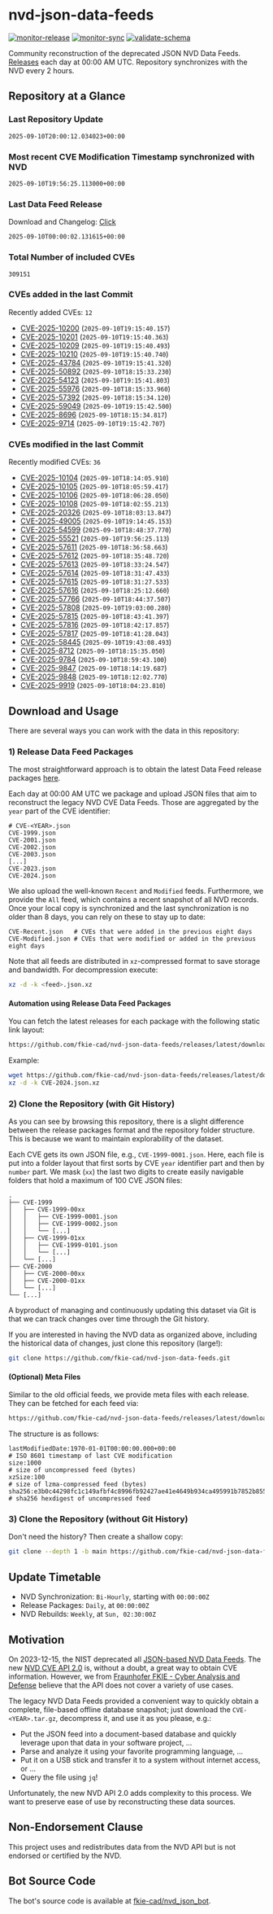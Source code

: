 # nvd-json-data-feeds

[![monitor-release](https://github.com/fkie-cad/nvd-json-data-feeds/actions/workflows/monitor_release.yml/badge.svg)](https://github.com/fkie-cad/nvd-json-data-feeds/actions/workflows/monitor_release.yml)
[![monitor-sync](https://github.com/fkie-cad/nvd-json-data-feeds/actions/workflows/monitor_sync.yml/badge.svg)](https://github.com/fkie-cad/nvd-json-data-feeds/actions/workflows/monitor_sync.yml)
[![validate-schema](https://github.com/fkie-cad/nvd-json-data-feeds/actions/workflows/validate_schema.yml/badge.svg)](https://github.com/fkie-cad/nvd-json-data-feeds/actions/workflows/validate_schema.yml)

Community reconstruction of the deprecated JSON NVD Data Feeds.
[Releases](https://github.com/fkie-cad/nvd-json-data-feeds/releases/latest) each day at 00:00 AM UTC.
Repository synchronizes with the NVD every 2 hours.

## Repository at a Glance

### Last Repository Update

```plain
2025-09-10T20:00:12.034023+00:00
```

### Most recent CVE Modification Timestamp synchronized with NVD

```plain
2025-09-10T19:56:25.113000+00:00
```

### Last Data Feed Release

Download and Changelog: [Click](https://github.com/fkie-cad/nvd-json-data-feeds/releases/latest)

```plain
2025-09-10T00:00:02.131615+00:00
```

### Total Number of included CVEs

```plain
309151
```

### CVEs added in the last Commit

Recently added CVEs: `12`

- [CVE-2025-10200](CVE-2025/CVE-2025-102xx/CVE-2025-10200.json) (`2025-09-10T19:15:40.157`)
- [CVE-2025-10201](CVE-2025/CVE-2025-102xx/CVE-2025-10201.json) (`2025-09-10T19:15:40.363`)
- [CVE-2025-10209](CVE-2025/CVE-2025-102xx/CVE-2025-10209.json) (`2025-09-10T19:15:40.493`)
- [CVE-2025-10210](CVE-2025/CVE-2025-102xx/CVE-2025-10210.json) (`2025-09-10T19:15:40.740`)
- [CVE-2025-43784](CVE-2025/CVE-2025-437xx/CVE-2025-43784.json) (`2025-09-10T19:15:41.320`)
- [CVE-2025-50892](CVE-2025/CVE-2025-508xx/CVE-2025-50892.json) (`2025-09-10T18:15:33.230`)
- [CVE-2025-54123](CVE-2025/CVE-2025-541xx/CVE-2025-54123.json) (`2025-09-10T19:15:41.803`)
- [CVE-2025-55976](CVE-2025/CVE-2025-559xx/CVE-2025-55976.json) (`2025-09-10T18:15:33.960`)
- [CVE-2025-57392](CVE-2025/CVE-2025-573xx/CVE-2025-57392.json) (`2025-09-10T18:15:34.120`)
- [CVE-2025-59049](CVE-2025/CVE-2025-590xx/CVE-2025-59049.json) (`2025-09-10T19:15:42.500`)
- [CVE-2025-8696](CVE-2025/CVE-2025-86xx/CVE-2025-8696.json) (`2025-09-10T18:15:34.817`)
- [CVE-2025-9714](CVE-2025/CVE-2025-97xx/CVE-2025-9714.json) (`2025-09-10T19:15:42.707`)


### CVEs modified in the last Commit

Recently modified CVEs: `36`

- [CVE-2025-10104](CVE-2025/CVE-2025-101xx/CVE-2025-10104.json) (`2025-09-10T18:14:05.910`)
- [CVE-2025-10105](CVE-2025/CVE-2025-101xx/CVE-2025-10105.json) (`2025-09-10T18:05:59.417`)
- [CVE-2025-10106](CVE-2025/CVE-2025-101xx/CVE-2025-10106.json) (`2025-09-10T18:06:28.050`)
- [CVE-2025-10108](CVE-2025/CVE-2025-101xx/CVE-2025-10108.json) (`2025-09-10T18:02:55.213`)
- [CVE-2025-20326](CVE-2025/CVE-2025-203xx/CVE-2025-20326.json) (`2025-09-10T18:03:13.847`)
- [CVE-2025-49005](CVE-2025/CVE-2025-490xx/CVE-2025-49005.json) (`2025-09-10T19:14:45.153`)
- [CVE-2025-54599](CVE-2025/CVE-2025-545xx/CVE-2025-54599.json) (`2025-09-10T18:48:37.770`)
- [CVE-2025-55521](CVE-2025/CVE-2025-555xx/CVE-2025-55521.json) (`2025-09-10T19:56:25.113`)
- [CVE-2025-57611](CVE-2025/CVE-2025-576xx/CVE-2025-57611.json) (`2025-09-10T18:36:58.663`)
- [CVE-2025-57612](CVE-2025/CVE-2025-576xx/CVE-2025-57612.json) (`2025-09-10T18:35:48.720`)
- [CVE-2025-57613](CVE-2025/CVE-2025-576xx/CVE-2025-57613.json) (`2025-09-10T18:33:24.547`)
- [CVE-2025-57614](CVE-2025/CVE-2025-576xx/CVE-2025-57614.json) (`2025-09-10T18:31:47.433`)
- [CVE-2025-57615](CVE-2025/CVE-2025-576xx/CVE-2025-57615.json) (`2025-09-10T18:31:27.533`)
- [CVE-2025-57616](CVE-2025/CVE-2025-576xx/CVE-2025-57616.json) (`2025-09-10T18:25:12.660`)
- [CVE-2025-57766](CVE-2025/CVE-2025-577xx/CVE-2025-57766.json) (`2025-09-10T18:44:37.507`)
- [CVE-2025-57808](CVE-2025/CVE-2025-578xx/CVE-2025-57808.json) (`2025-09-10T19:03:00.280`)
- [CVE-2025-57815](CVE-2025/CVE-2025-578xx/CVE-2025-57815.json) (`2025-09-10T18:43:41.397`)
- [CVE-2025-57816](CVE-2025/CVE-2025-578xx/CVE-2025-57816.json) (`2025-09-10T18:42:17.857`)
- [CVE-2025-57817](CVE-2025/CVE-2025-578xx/CVE-2025-57817.json) (`2025-09-10T18:41:28.043`)
- [CVE-2025-58445](CVE-2025/CVE-2025-584xx/CVE-2025-58445.json) (`2025-09-10T19:43:08.493`)
- [CVE-2025-8712](CVE-2025/CVE-2025-87xx/CVE-2025-8712.json) (`2025-09-10T18:15:35.050`)
- [CVE-2025-9784](CVE-2025/CVE-2025-97xx/CVE-2025-9784.json) (`2025-09-10T18:59:43.100`)
- [CVE-2025-9847](CVE-2025/CVE-2025-98xx/CVE-2025-9847.json) (`2025-09-10T18:14:19.687`)
- [CVE-2025-9848](CVE-2025/CVE-2025-98xx/CVE-2025-9848.json) (`2025-09-10T18:12:02.770`)
- [CVE-2025-9919](CVE-2025/CVE-2025-99xx/CVE-2025-9919.json) (`2025-09-10T18:04:23.810`)


## Download and Usage

There are several ways you can work with the data in this repository:

### 1) Release Data Feed Packages

The most straightforward approach is to obtain the latest Data Feed release packages [here](https://github.com/fkie-cad/nvd-json-data-feeds/releases/latest).

Each day at 00:00 AM UTC we package and upload JSON files that aim to reconstruct the legacy NVD CVE Data Feeds.
Those are aggregated by the `year` part of the CVE identifier:

```
# CVE-<YEAR>.json
CVE-1999.json
CVE-2001.json
CVE-2002.json
CVE-2003.json
[...]
CVE-2023.json
CVE-2024.json
```

We also upload the well-known `Recent` and `Modified` feeds.
Furthermore, we provide the `All` feed, which contains a recent snapshot of all NVD records.
Once your local copy is synchronized and the last synchronization is no older than 8 days, you can rely on these to stay up to date:

```plain
CVE-Recent.json   # CVEs that were added in the previous eight days
CVE-Modified.json # CVEs that were modified or added in the previous eight days
```

Note that all feeds are distributed in `xz`-compressed format to save storage and bandwidth.
For decompression execute:

```sh
xz -d -k <feed>.json.xz
```

#### Automation using Release Data Feed Packages

You can fetch the latest releases for each package with the following static link layout:

```sh
https://github.com/fkie-cad/nvd-json-data-feeds/releases/latest/download/CVE-<YEAR>.json.xz
```

Example:

```sh
wget https://github.com/fkie-cad/nvd-json-data-feeds/releases/latest/download/CVE-2024.json.xz
xz -d -k CVE-2024.json.xz
```

### 2) Clone the Repository (with Git History)

As you can see by browsing this repository, there is a slight difference between the release packages format and the repository folder structure.
This is because we want to maintain explorability of the dataset.

Each CVE gets its own JSON file, e.g., `CVE-1999-0001.json`.
Here, each file is put into a folder layout that first sorts by CVE `year` identifier part and then by `number` part.
We mask (`xx`) the last two digits to create easily navigable folders that hold a maximum of 100 CVE JSON files:

```plain
.
├── CVE-1999
│   ├── CVE-1999-00xx
│   │   ├── CVE-1999-0001.json
│   │   ├── CVE-1999-0002.json
│   │   └── [...]
│   ├── CVE-1999-01xx
│   │   ├── CVE-1999-0101.json
│   │   └── [...]
│   └── [...]
├── CVE-2000
│   ├── CVE-2000-00xx
│   ├── CVE-2000-01xx
│   └── [...]
└── [...]
```

A byproduct of managing and continuously updating this dataset via Git is that we can track changes over time through the Git history.

If you are interested in having the NVD data as organized above, including the historical data of changes, just clone this repository (large!):

```sh
git clone https://github.com/fkie-cad/nvd-json-data-feeds.git
```

#### (Optional) Meta Files

Similar to the old official feeds, we provide meta files with each release. They can be fetched for each feed via:

```sh
https://github.com/fkie-cad/nvd-json-data-feeds/releases/latest/download/CVE-<YEAR>.meta
```

The structure is as follows:

```plain
lastModifiedDate:1970-01-01T00:00:00.000+00:00                          # ISO 8601 timestamp of last CVE modification
size:1000                                                               # size of uncompressed feed (bytes)
xzSize:100                                                              # size of lzma-compressed feed (bytes)
sha256:e3b0c44298fc1c149afbf4c8996fb92427ae41e4649b934ca495991b7852b855 # sha256 hexdigest of uncompressed feed
```

### 3) Clone the Repository (without Git History)

Don't need the history? Then create a shallow copy:

```sh
git clone --depth 1 -b main https://github.com/fkie-cad/nvd-json-data-feeds.git
```


## Update Timetable

* NVD Synchronization: `Bi-Hourly`, starting with `00:00:00Z`
* Release Packages: `Daily`, at `00:00:00Z`
* NVD Rebuilds: `Weekly`, at `Sun, 02:30:00Z`


## Motivation

On 2023-12-15, the NIST deprecated all [JSON-based NVD Data Feeds](https://nvd.nist.gov/vuln/data-feeds#divRetirementBanner-1).
The new [NVD CVE API 2.0](https://nvd.nist.gov/developers/vulnerabilities) is, without a doubt, a great way to obtain CVE information.
However, we from [Fraunhofer FKIE - Cyber Analysis and Defense](https://www.fkie.fraunhofer.de/en/departments/cad.html) believe that the API does not cover a variety of use cases.

The legacy NVD Data Feeds provided a convenient way to quickly obtain a complete, file-based offline database snapshot; just download the `CVE-<YEAR>.tar.gz`, decompress it, and use it as you please, e.g.:

- Put the JSON feed into a document-based database and quickly leverage upon that data in your software project, ...
- Parse and analyze it using your favorite programming language, ...
- Put it on a USB stick and transfer it to a system without internet access, or ...
- Query the file using `jq`!

Unfortunately, the new NVD API 2.0 adds complexity to this process.
We want to preserve ease of use by reconstructing these data sources.

## Non-Endorsement Clause

This project uses and redistributes data from the NVD API but is not endorsed or certified by the NVD.

## Bot Source Code

The bot's source code is available at [fkie-cad/nvd\_json\_bot](https://github.com/fkie-cad/nvd_json_bot).